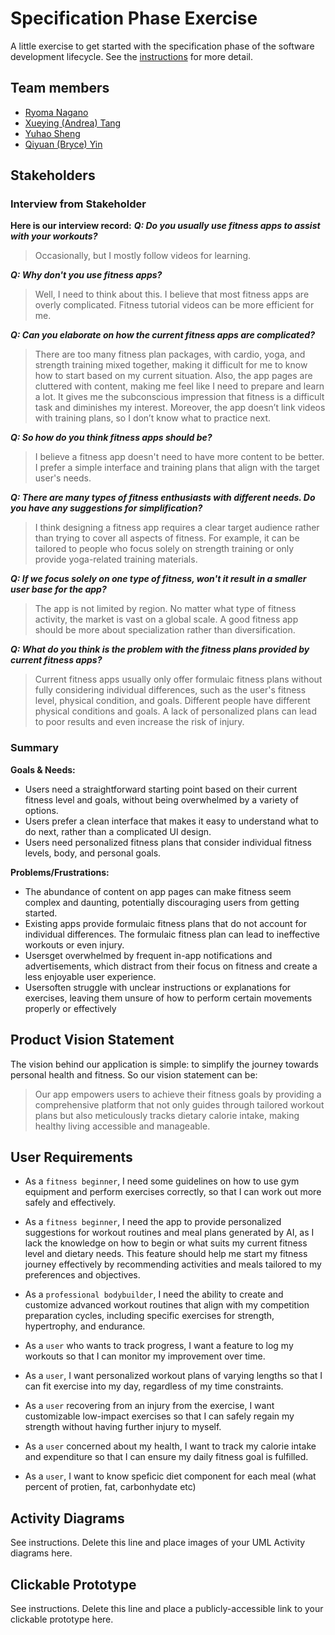 # Specification Phase Exercise

A little exercise to get started with the specification phase of the software development lifecycle. See the [instructions](instructions.md) for more detail.

## Team members

- [Ryoma Nagano](https://github.com/RYOMA-NAGANO)
- [Xueying (Andrea) Tang](https://github.com/AndreaTang123)
- [Yuhao Sheng](https://github.com/imyhalex)
- [Qiyuan (Bryce) Yin](https://github.com/Bryccce)

## Stakeholders

### Interview from Stakeholder
__Here is our interview record:__
___Q: Do you usually use fitness apps to assist with your workouts?___
> Occasionally, but I mostly follow videos for learning.

___Q: Why don't you use fitness apps?___
> Well, I need to think about this. I believe that most fitness apps are overly complicated. Fitness tutorial videos can be more efficient for me.

___Q: Can you elaborate on how the current fitness apps are complicated?___
> There are too many fitness plan packages, with cardio, yoga, and strength training mixed together, making it difficult for me to know how to start based on my current situation. Also, the app pages are cluttered with content, making me feel like I need to prepare and learn a lot. It gives me the subconscious impression that fitness is a difficult task and diminishes my interest. Moreover, the app doesn’t link videos with training plans, so I don’t know what to practice next.

___Q: So how do you think fitness apps should be?___
> I believe a fitness app doesn't need to have more content to be better. I prefer a simple interface and training plans that align with the target user's needs.

___Q: There are many types of fitness enthusiasts with different needs. Do you have any suggestions for simplification?___
> I think designing a fitness app requires a clear target audience rather than trying to cover all aspects of fitness. For example, it can be tailored to people who focus solely on strength training or only provide yoga-related training materials.

___Q: If we focus solely on one type of fitness, won't it result in a smaller user base for the app?___
> The app is not limited by region. No matter what type of fitness activity, the market is vast on a global scale. A good fitness app should be more about specialization rather than diversification.

___Q: What do you think is the problem with the fitness plans provided by current fitness apps?___
> Current fitness apps usually only offer formulaic fitness plans without fully considering individual differences, such as the user's fitness level, physical condition, and goals. Different people have different physical conditions and goals. A lack of personalized plans can lead to poor results and even increase the risk of injury.

### Summary

__Goals & Needs:__
- Users need a straightforward starting point based on their current fitness level and goals, without being overwhelmed by a variety of options.
- Users prefer a clean interface that makes it easy to understand what to do next, rather than a complicated UI design.
- Users need personalized fitness plans that consider individual fitness levels, body, and personal goals.

__Problems/Frustrations:__
- The abundance of content on app pages can make fitness seem complex and daunting, potentially discouraging users from getting started.
- Existing apps provide formulaic fitness plans that do not account for individual differences. The formulaic fitness plan can lead to ineffective workouts or even injury.
- Usersget overwhelmed by frequent in-app notifications and advertisements, which distract from their focus on fitness and create a less enjoyable user experience.
- Usersoften struggle with unclear instructions or explanations for exercises,
 leaving them unsure of how to perform certain movements properly or effectively


## Product Vision Statement

The vision behind our application is simple: to simplify the journey towards personal health and fitness. So our vision statement can be:

> Our app empowers users to achieve their fitness goals by providing a comprehensive platform that not only guides through tailored workout plans but also meticulously tracks dietary calorie intake, making healthy living accessible and manageable.

## User Requirements


- As a `fitness beginner`, I need some guidelines on how to use gym equipment and perform exercises correctly, so that I can work out more safely and effectively.

- As a `fitness beginner`, I need the app to provide personalized suggestions for workout routines and meal plans generated by AI, as I lack the knowledge on how to begin or what suits my current fitness level and dietary needs. This feature should help me start my fitness journey effectively by recommending activities and meals tailored to my preferences and objectives.

- As a `professional bodybuilder`, I need the ability to create and customize advanced workout routines that align with my competition preparation cycles, including specific exercises for strength, hypertrophy, and endurance.

- As a `user` who wants to track progress, I want a feature to log my workouts so that I can monitor my improvement over time.

- As a `user`,  I want personalized workout plans of varying lengths so that I can fit exercise into my day, regardless of my time constraints.

- As a `user` recovering from an injury from the exercise,  I want customizable low-impact exercises so that I can safely regain my strength without having further injury to myself.

- As a `user` concerned about my health, I want to track my calorie intake and
 expenditure so that I can ensure my daily fitness goal is fulfilled.

- As a `user`, I want to know speficic diet component for each meal (what percent of protien, fat, carbonhydate etc)

## Activity Diagrams

See instructions. Delete this line and place images of your UML Activity diagrams here.

## Clickable Prototype

See instructions. Delete this line and place a publicly-accessible link to your clickable prototype here.
